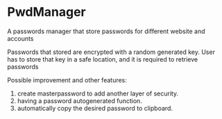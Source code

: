 # PwdManager
A passwords manager that store passwords for different website and accounts

Passwords that stored are encrypted with a random generated key.  User has to store that key in a safe location, and it is required to retrieve passwords

Possible improvement and other features:
1. create masterpassword to add another layer of security.
2. having a password autogenerated function.
3. automatically copy the desired password to clipboard.
